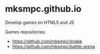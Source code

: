 # mksmpc.github.io
Develop games on HTML5 and JS

Games repositories:

* https://github.com/mksmpc/snake
* https://github.com/mksmpc/battle-arena